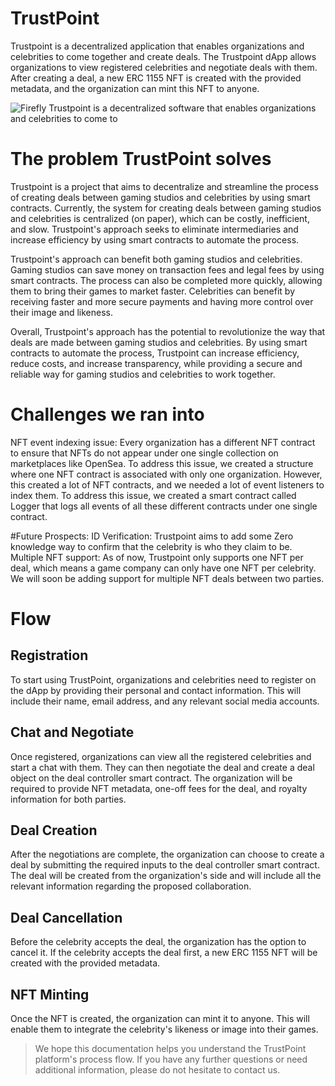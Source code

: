 # TrustPoint
Trustpoint is a decentralized application that enables organizations and celebrities to come together and create deals. The Trustpoint dApp allows organizations to view registered celebrities and negotiate deals with them. After creating a deal, a new ERC 1155 NFT is created with the provided metadata, and the organization can mint this NFT to anyone.

![Firefly Trustpoint is a decentralized software that enables organizations and celebrities to come to](https://github.com/ayushete02/gaming-studios/assets/75811912/633e1101-9c58-4f9b-9272-e74c2ace3fd3)

# The problem TrustPoint solves
Trustpoint is a project that aims to decentralize and streamline the process of creating deals between gaming studios and celebrities by using smart contracts. Currently, the system for creating deals between gaming studios and celebrities is centralized (on paper), which can be costly, inefficient, and slow. Trustpoint's approach seeks to eliminate intermediaries and increase efficiency by using smart contracts to automate the process.

Trustpoint's approach can benefit both gaming studios and celebrities. Gaming studios can save money on transaction fees and legal fees by using smart contracts. The process can also be completed more quickly, allowing them to bring their games to market faster. Celebrities can benefit by receiving faster and more secure payments and having more control over their image and likeness.

Overall, Trustpoint's approach has the potential to revolutionize the way that deals are made between gaming studios and celebrities. By using smart contracts to automate the process, Trustpoint can increase efficiency, reduce costs, and increase transparency, while providing a secure and reliable way for gaming studios and celebrities to work together.

# Challenges we ran into
NFT event indexing issue: Every organization has a different NFT contract to ensure that NFTs do not appear under one single collection on marketplaces like OpenSea. To address this issue, we created a structure where one NFT contract is associated with only one organization. However, this created a lot of NFT contracts, and we needed a lot of event listeners to index them. To address this issue, we created a smart contract called Logger that logs all events of all these different contracts under one single contract.

#Future Prospects:
ID Verification: Trustpoint aims to add some Zero knowledge way to confirm that the celebrity is who they claim to be.
Multiple NFT support: As of now, Trustpoint only supports one NFT per deal, which means a game company can only have one NFT per celebrity. We will soon be adding support for multiple NFT deals between two parties.

# Flow 

## Registration
To start using TrustPoint, organizations and celebrities need to register on the dApp by providing their personal and contact information. This will include their name, email address, and any relevant social media accounts.

## Chat and Negotiate
Once registered, organizations can view all the registered celebrities and start a chat with them. They can then negotiate the deal and create a deal object on the deal controller smart contract. The organization will be required to provide NFT metadata, one-off fees for the deal, and royalty information for both parties.

## Deal Creation
After the negotiations are complete, the organization can choose to create a deal by submitting the required inputs to the deal controller smart contract. The deal will be created from the organization's side and will include all the relevant information regarding the proposed collaboration.

## Deal Cancellation
Before the celebrity accepts the deal, the organization has the option to cancel it. If the celebrity accepts the deal first, a new ERC 1155 NFT will be created with the provided metadata.

## NFT Minting
Once the NFT is created, the organization can mint it to anyone. This will enable them to integrate the celebrity's likeness or image into their games.

> We hope this documentation helps you understand the TrustPoint platform's process flow. If you have any further questions or need additional information, please do not hesitate to contact us.


